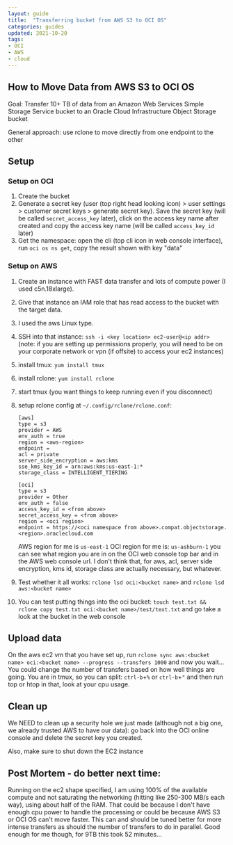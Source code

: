 ```yaml
---
layout: guide
title:  "Transferring bucket from AWS S3 to OCI OS"
categories: guides
updated: 2021-10-20
tags:
- OCI
- AWS
- cloud
---
```


## How to Move Data from AWS S3 to OCI OS

Goal: Transfer 10+ TB of data from an Amazon Web Services Simple Storage Service bucket to an Oracle Cloud Infrastructure Object Storage bucket

General approach: use rclone to move directly from one endpoint to the other

## Setup

### Setup on OCI

1.  Create the bucket
2.  Generate a secret key (user (top right head looking icon) > user settings > customer secret keys > generate secret key). Save the secret key (will be called `secret_access_key` later), click on the access key name after created and copy the access key name (will be called `access_key_id` later)
3.  Get the namespace: open the cli (top cli icon in web console interface), run `oci os ns get`, copy the result shown with key "data"

### Setup on AWS

1.  Create an instance with FAST data transfer and lots of compute power (I used c5n.18xlarge).
2.  Give that instance an IAM role that has read access to the bucket with the target data.
3.  I used the aws Linux type.
4.  SSH into that instance: `ssh -i <key location> ec2-user@<ip addr>` (note: if you are setting up permissions properly, you will need to be on your corporate network or vpn (if offsite) to access your ec2 instances)
5.  install tmux: `yum install tmux`
6.  install rclone: `yum install rclone`
7.  start tmux (you want things to keep running even if you disconnect)
8.  setup rclone config at `~/.config/rclone/rclone.conf`:

    <!---->

        [aws]
        type = s3
        provider = AWS
        env_auth = true
        region = <aws-region>
        endpoint = 
        acl = private
        server_side_encryption = aws:kms
        sse_kms_key_id = arn:aws:kms:us-east-1:*
        storage_class = INTELLIGENT_TIERING

        [oci]
        type = s3
        provider = Other
        env_auth = false
        access_key_id = <from above>
        secret_access_key = <from above>
        region = <oci region>
        endpoint = https://<oci namespace from above>.compat.objectstorage.<region>.oraclecloud.com

    AWS region for me is `us-east-1` OCI region for me is: `us-ashburn-1` you can see what region you are in on the OCI web console top bar and in the AWS web console url.
    I don't think that, for aws, acl, server side encryption, kms id, storage class are actually necessary, but whatever.

7.  Test whether it all works: `rclone lsd oci:<bucket name>` and `rclone lsd aws:<bucket name>`
8.  You can test putting things into the oci bucket: `touch test.txt && rclone copy test.txt oci:<bucket name>/test/text.txt` and go take a look at the bucket in the web console

## Upload data

On the aws ec2 vm that you have set up, run `rclone sync aws:<bucket name> oci:<bucket name> --progress --transfers 1000` and now you wait... You could change the number of transfers based on how well things are going. You are in tmux, so you can split: `ctrl-b`+`%` or `ctrl-b`+`"` and then run top or htop in that, look at your cpu usage.

## Clean up

We NEED to clean up a security hole we just made (although not a big one, we already trusted AWS to have our data): go back into the OCI online console and delete the secret key you created.

Also, make sure to shut down the EC2 instance

## Post Mortem - do better next time:

Running on the ec2 shape specified, I am using 100% of the available compute and not saturating the networking (hitting like 250-300 MB/s each way), using about half of the RAM. That could be because I don't have enough cpu power to handle the processing or could be because AWS S3 or OCI OS can't move faster. This can and should be tuned better for more intense transfers as should the number of transfers to do in parallel. Good enough for me though, for 9TB this took 52 minutes...
